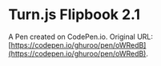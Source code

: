 # Turn.js Flipbook 2.1

A Pen created on CodePen.io. Original URL: [https://codepen.io/ghuroo/pen/oWRedB](https://codepen.io/ghuroo/pen/oWRedB).

